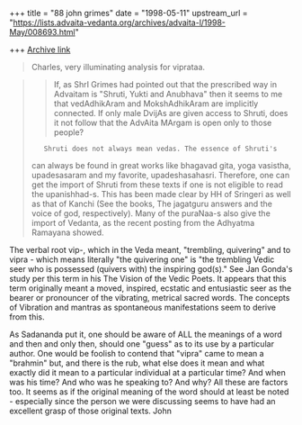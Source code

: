 +++
title = "88 john grimes"
date = "1998-05-11"
upstream_url = "https://lists.advaita-vedanta.org/archives/advaita-l/1998-May/008693.html"

+++
[Archive link](https://lists.advaita-vedanta.org/archives/advaita-l/1998-May/008693.html)

>Charles, very illuminating analysis for viprataa.

>> If, as ShrI Grimes had pointed out that the prescribed way in
>>Advaitam is "Shruti, Yukti and Anubhava" then it seems to me that
>>vedAdhikAram and MokshAdhikAram are implicitly connected.  If only
>>male DvijAs are given access to Shruti, does it not follow that the
>>AdvAita MArgam is open only to those people?
>
>        Shruti does not always mean vedas. The essence of Shruti's
>can always be found in great works like bhagavad gita, yoga vasistha,
>upadesasaram and my favorite, upadeshasahasri. Therefore, one can
>get the import of Shruti from these texts if one is not eligible
>to read the upanishhad-s. This has been made clear by HH of Sringeri
>as well as that of Kanchi (See the books, The jagatguru answers
>and the voice of god, respectively).  Many of the puraNaa-s also
>give the import of Vedanta, as the recent posting from the
>Adhyatma Ramayana showed.

The verbal root vip-, which in the Veda meant, "trembling, quivering" and
to vipra - which means literally "the quivering one" is "the trembling
Vedic seer who is possessed (quivers with) the inspiring god(s)." See Jan
Gonda's study per this term in his The Vision of the Vedic Poets. It
appears that this term originally meant a moved, inspired, ecstatic and
entusiastic seer as the bearer or pronouncer of the vibrating, metrical
sacred words. The concepts of Vibration and mantras as spontaneous
manifestations seem to derive from this.

As Sadananda put it, one should be aware of ALL the meanings of a word and
then and only then, should one "guess" as to its use by a particular
author. One would be foolish to contend that "vipra" came to mean a
"brahmin" but, and there is the rub, what else does it mean and what
exactly did it mean to a particular individual at a particular time? And
when was his time? And who was he speaking to? And why? All these are
factors too. It seems as if the original meaning of the word should at
least be noted - especially since the person we were discussing seems to
have had an excellent grasp of those original texts.
John


